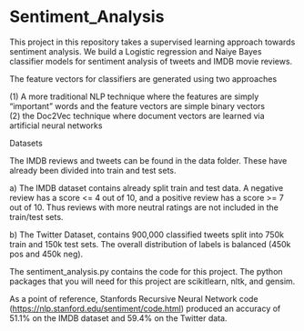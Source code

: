 # Sentiment_Analysis
This project in this repository takes a supervised learning approach towards sentiment analysis.
We build a Logistic regression and Naiye Bayes classifier models for sentiment analysis of tweets and IMDB movie reviews.

The  feature vectors for classifiers are generated using two approaches

(1) A more traditional NLP technique where the features are simply “important” words and the feature vectors are 
simple binary vectors  
(2) the Doc2Vec technique where document vectors are learned via artificial neural networks

Datasets

The IMDB reviews and tweets can be found in the data folder. These have already been divided
into train and test sets.

a) The IMDB dataset contains already split train and test data. A negative review has a score <= 4 out of 10, and a positive
review has a score >= 7 out of 10. Thus reviews with more neutral ratings are not included in the train/test sets.

b) The Twitter Dataset, contains 900,000 classified tweets split into 750k train and 150k test sets. 
The overall distribution of labels is balanced (450k pos and 450k neg).

The sentiment_analysis.py contains the code for this project. The python packages that you will need for this project are scikitlearn, nltk, and gensim.

As a point of reference, Stanfords Recursive Neural Network code (https://nlp.stanford.edu/sentiment/code.html)
produced an accuracy of 51.1% on the IMDB dataset and 59.4% on the Twitter data.

